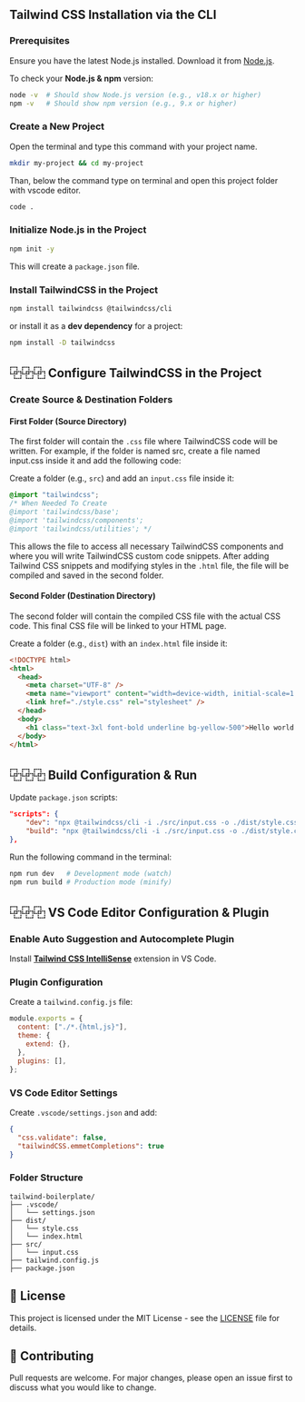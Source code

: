 ## Tailwind CSS Installation via the CLI

### Prerequisites

Ensure you have the latest Node.js installed. Download it from [Node.js](https://nodejs.org/).

To check your **Node.js & npm** version:

```bash
node -v  # Should show Node.js version (e.g., v18.x or higher)
npm -v   # Should show npm version (e.g., 9.x or higher)
```

### Create a New Project

Open the terminal and type this command with your project name.

```bash
mkdir my-project && cd my-project
```

Than, below the command type on terminal and open this project folder with vscode editor.

```bash
code .
```

### Initialize Node.js in the Project

```bash
npm init -y
```

This will create a `package.json` file.

### Install TailwindCSS in the Project

```bash
npm install tailwindcss @tailwindcss/cli
```

or install it as a **dev dependency** for a project:

```bash
npm install -D tailwindcss
```

## ⿻⿻⿻ Configure TailwindCSS in the Project

### Create Source & Destination Folders

#### First Folder (Source Directory)

The first folder will contain the `.css` file where TailwindCSS code will be written. For example, if the folder is named src, create a file named input.css inside it and add the following code:

Create a folder (e.g., `src`) and add an `input.css` file inside it:

```css
@import "tailwindcss";
/* When Needed To Create
@import 'tailwindcss/base';
@import 'tailwindcss/components';
@import 'tailwindcss/utilities'; */
```

This allows the file to access all necessary TailwindCSS components and where you will write TailwindCSS custom code snippets. After adding Tailwind CSS snippets and modifying styles in the `.html` file, the file will be compiled and saved in the second folder.

#### Second Folder (Destination Directory)

The second folder will contain the compiled CSS file with the actual CSS code. This final CSS file will be linked to your HTML page.

Create a folder (e.g., `dist`) with an `index.html` file inside it:

```html
<!DOCTYPE html>
<html>
  <head>
    <meta charset="UTF-8" />
    <meta name="viewport" content="width=device-width, initial-scale=1.0" />
    <link href="./style.css" rel="stylesheet" />
  </head>
  <body>
    <h1 class="text-3xl font-bold underline bg-yellow-500">Hello world!</h1>
  </body>
</html>
```

## ⿻⿻⿻ Build Configuration & Run

Update `package.json` scripts:

```json
"scripts": {
    "dev": "npx @tailwindcss/cli -i ./src/input.css -o ./dist/style.css --watch",
    "build": "npx @tailwindcss/cli -i ./src/input.css -o ./dist/style.css --minify"
},
```

Run the following command in the terminal:

```bash
npm run dev   # Development mode (watch)
npm run build # Production mode (minify)
```

## ⿻⿻⿻ VS Code Editor Configuration & Plugin

### Enable Auto Suggestion and Autocomplete Plugin

Install **[Tailwind CSS IntelliSense](https://marketplace.visualstudio.com/items?itemName=bradlc.vscode-tailwindcss)** extension in VS Code.

### Plugin Configuration

Create a `tailwind.config.js` file:

```js
module.exports = {
  content: ["./*.{html,js}"],
  theme: {
    extend: {},
  },
  plugins: [],
};
```

### VS Code Editor Settings

Create `.vscode/settings.json` and add:

```json
{
  "css.validate": false,
  "tailwindCSS.emmetCompletions": true
}
```

### Folder Structure

```
tailwind-boilerplate/
├── .vscode/
│   └── settings.json
├── dist/
│   └── style.css
│   └── index.html
├── src/
│   └── input.css
├── tailwind.config.js
├── package.json
```

## 📌 License

This project is licensed under the MIT License - see the [LICENSE](LICENSE) file for details.

## 🤝 Contributing

Pull requests are welcome. For major changes, please open an issue first to discuss what you would like to change.
